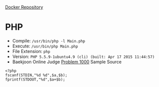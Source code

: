 [Docker Repository](https://registry.hub.docker.com/u/baekjoon/onlinejudge-php)

# PHP 

* Compile: `/usr/bin/php -l Main.php`
* Execute: `/usr/bin/php Main.php`
* File Extension: `php`
* Version: `PHP 5.5.9-1ubuntu4.9 (cli) (built: Apr 17 2015 11:44:57)`
* Baekjoon Online Judge [Problem 1000](https://www.acmicpc.net/problem/1000) Sample Source
````
<?php
fscanf(STDIN,"%d %d",$a,$b);
fprintf(STDOUT,"%d",$a+$b);
````


